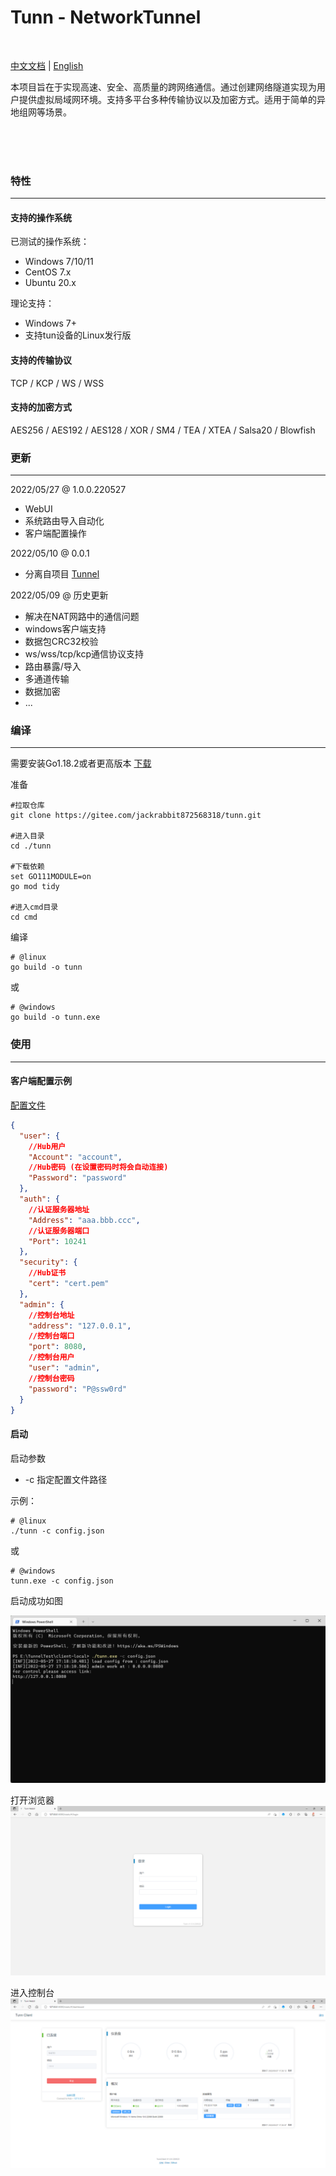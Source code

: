 # Tunn - NetworkTunnel

<br>

[中文文档](./doc/README_CN.md) | [English](./doc/README_EN.md)

本项目旨在于实现高速、安全、高质量的跨网络通信。通过创建网络隧道实现为用户提供虚拟局域网环境。支持多平台多种传输协议以及加密方式。适用于简单的异地组网等场景。

<br>
<br>
<br>

### 特性

--------

#### 支持的操作系统

已测试的操作系统：

- Windows 7/10/11
- CentOS 7.x
- Ubuntu 20.x

理论支持：

- Windows 7+
- 支持tun设备的Linux发行版

#### 支持的传输协议

TCP / KCP / WS / WSS

#### 支持的加密方式

AES256 / AES192 / AES128 / XOR / SM4 / TEA / XTEA / Salsa20 / Blowfish

### 更新

------

2022/05/27 @ 1.0.0.220527

- WebUI
- 系统路由导入自动化
- 客户端配置操作

2022/05/10 @ 0.0.1

- 分离自项目 [Tunnel](https://gitee.com/jackrabbit872568318/tunnel)

2022/05/09 @ 历史更新

- 解决在NAT网路中的通信问题
- windows客户端支持
- 数据包CRC32校验
- ws/wss/tcp/kcp通信协议支持
- 路由暴露/导入
- 多通道传输
- 数据加密
- ...

### 编译

------

需要安装Go1.18.2或者更高版本 [下载](https://golang.google.cn/dl/)

准备

```shell
#拉取仓库
git clone https://gitee.com/jackrabbit872568318/tunn.git

#进入目录
cd ./tunn

#下载依赖
set GO111MODULE=on
go mod tidy

#进入cmd目录
cd cmd
```

编译

```shell
# @linux
go build -o tunn
```

或

```shell
# @windows
go build -o tunn.exe
```

### 使用

------

#### 客户端配置示例

[配置文件](../config/config_full.json)

```json lines
{
  "user": {
    //Hub用户
    "Account": "account",
    //Hub密码 (在设置密码时将会自动连接)
    "Password": "password"
  },
  "auth": {
    //认证服务器地址
    "Address": "aaa.bbb.ccc",
    //认证服务器端口
    "Port": 10241
  },
  "security": {
    //Hub证书
    "cert": "cert.pem"
  },
  "admin": {
    //控制台地址
    "address": "127.0.0.1",
    //控制台端口
    "port": 8080,
    //控制台用户
    "user": "admin",
    //控制台密码
    "password": "P@ssw0rd"
  }
}
```

#### 启动

启动参数

- -c 指定配置文件路径

示例：

```shell
# @linux
./tunn -c config.json
```

或

```shell
# @windows
tunn.exe -c config.json
```

启动成功如图

![img](./img/powershell_startup.png)

打开浏览器
![img](./img/admin_login.png)

进入控制台
![img](./img/admin_main.png)